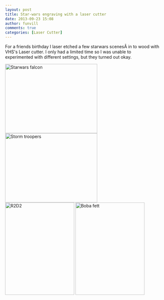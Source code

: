 ```yaml
---
layout: post
title: Star-wars engraving with a laser cutter 
date: 2013-09-23 15:08
author: funvill
comments: true
categories: [Laser Cutter]
---
```

For a friends birthday I laser etched a few starwars scenesÂ in to wood with VHS's Laser cutter. I only had a limited time so I was unable to experimented with different settings, but they turned out okay.

<img class="alignnone size-medium wp-image-3485" alt="Starwars falcon" src="http://www.abluestar.com/blog/wp-content/uploads/2013/09/2013-09-20-23.16.14-300x225.jpg" width="300" height="225" />

<img class="alignnone size-medium wp-image-3486" alt="Storm troopers " src="http://www.abluestar.com/blog/wp-content/uploads/2013/09/2013-09-20-23.51.12-300x225.jpg" width="300" height="225" />

<img class="alignnone size-medium wp-image-3487" alt="R2D2" src="http://www.abluestar.com/blog/wp-content/uploads/2013/09/2013-09-20-21.50.43-225x300.jpg" width="225" height="300" />

<img class="alignnone size-medium wp-image-3484" alt="Boba fett " src="http://www.abluestar.com/blog/wp-content/uploads/2013/09/2013-09-20-22.22.53-225x300.jpg" width="225" height="300" />

